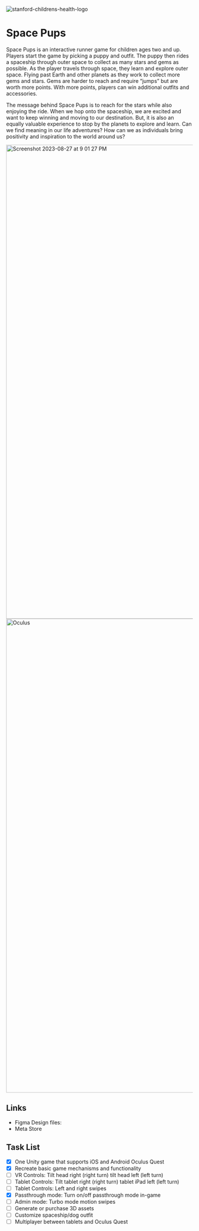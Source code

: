 ![stanford-childrens-health-logo](https://github.com/stanford-chariot/space-pups/assets/31296177/9b2dac03-0c77-4952-8028-df848b5bdaa6)
# Space Pups

Space Pups is an interactive runner game for children ages two and up. Players start the game by picking a puppy and outfit. The puppy then rides a spaceship through outer space to collect as many stars and gems as possible. As the player travels through space, they learn and explore outer space. Flying past Earth and other planets as they work to collect more gems and stars. Gems are harder to reach and require “jumps” but are worth more points. With more points, players can win additional outfits and accessories. 

The message behind Space Pups is to reach for the stars while also enjoying the ride. When we hop onto the spaceship, we are excited and want to keep winning and moving to our destination. But, it is also an equally valuable experience to stop by the planets to explore and learn. Can we find meaning in our life adventures? How can we as individuals bring positivity and inspiration to the world around us?

<img width="1280" alt="Screenshot 2023-08-27 at 9 01 27 PM" src="https://github.com/stanford-chariot/space-pups/assets/31296177/8b7ec790-d134-4078-8615-e121c9356572">
<img width="1280" alt="Oculus" src="https://github.com/stanford-chariot/space-pups/assets/31296177/e3d86336-755d-4394-afc8-a7f9c0e833b2">

## Links
  * Figma Design files:
  * Meta Store

## Task List
- [x] One Unity game that supports iOS and Android Oculus Quest
- [x] Recreate basic game mechanisms and functionality
- [ ] VR Controls: Tilt head right (right turn) tilt head left (left turn)
- [ ] Tablet Controls: Tilt tablet right (right turn) tablet iPad left (left turn)
- [ ] Tablet Controls: Left and right swipes
- [x] Passthrough mode: Turn on/off passthrough mode in-game
- [ ] Admin mode: Turbo mode motion swipes
- [ ] Generate or purchase 3D assets
- [ ] Customize spaceship/dog outfit
- [ ] Multiplayer between tablets and Oculus Quest
